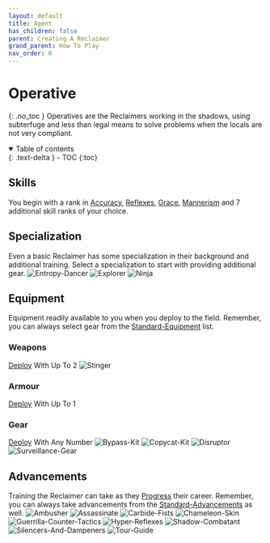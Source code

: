 ```yaml
---
layout: default
title: Agent
has_children: false
parent: Creating A Reclaimer
grand_parent: How To Play
nav_order: 0
---
```

# Operative
{: .no_toc }
Operatives are the Reclaimers working in the shadows, using subterfuge and less than legal means to solve problems when the locals are not very compliant.

<details open markdown="block">
  <summary>
    Table of contents
  </summary>
  {: .text-delta }
- TOC
{:toc}
</details>

## Skills
You begin with a rank in [Accuracy](Game/Core/Agility#Accuracy), [Reflexes](Game/Core/Agility#Reflexes), [Grace](Game/Core/Agility#Grace), [Mannerism](Game/Core/Communication#Mannerism) and 7 additional skill ranks of your choice.

## Specialization
Even a basic Reclaimer has some specialization in their background and additional training. Select a specialization to start with providing additional gear.
![Entropy-Dancer](Game/Blocks/Entropy-Dancer)
![Explorer](Game/Blocks/Explorer)
![Ninja](Game/Blocks/Ninja)

## Equipment
Equipment readily available to you when you deploy to the field. Remember, you can always select gear from the [Standard-Equipment](Game/Standard-Equipment) list.

### Weapons
[Deploy](Game/Deployment) With Up To 2
![Stinger](Game/Blocks/Stinger)

### Armour
[Deploy](Game/Deployment) With Up To 1


### Gear
[Deploy](Game/Deployment) With Any Number
![Bypass-Kit](Game/Blocks/Bypass-Kit)
![Copycat-Kit](Game/Blocks/Copycat-Kit)
![Disruptor](Game/Blocks/Disruptor)
![Surveillance-Gear](Game/Blocks/Surveillance-Gear)

## Advancements
Training the Reclaimer can take as they [Progress](Game/Progress) their career. Remember, you can always take advancements from the [Standard-Advancements](Game/Standard-Advancements) as well.
![Ambusher](Game/Blocks/Ambusher)
![Assassinate](Game/Blocks/Assassinate)
![Carbide-Fists](Game/Blocks/Carbide-Fists)
![Chameleon-Skin](Game/Blocks/Chameleon-Skin)
![Guerrilla-Counter-Tactics](Game/Blocks/Guerrilla-Counter-Tactics)
![Hyper-Reflexes](Game/Blocks/Hyper-Reflexes)
![Shadow-Combatant](Game/Blocks/Shadow-Combatant)
![Silencers-And-Dampeners](Game/Blocks/Silencers-And-Dampeners)
![Tour-Guide](Game/Blocks/Tour-Guide)

